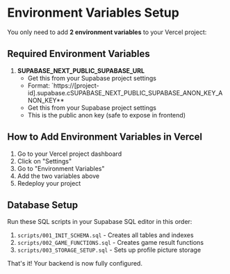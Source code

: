 # Environment Variables Setup

You only need to add **2 environment variables** to your Vercel project:

## Required Environment Variables

1. **SUPABASE_NEXT_PUBLIC_SUPABASE_URL**
   - Get this from your Supabase project settings
   - Format: `https://[project-id].supabase.cSUPABASE_NEXT_PUBLIC_SUPABASE_ANON_KEY_ANON_KEY**
   - Get this from your Supabase project settings
   - This is the public anon key (safe to expose in frontend)

## How to Add Environment Variables in Vercel

1. Go to your Vercel project dashboard
2. Click on "Settings"
3. Go to "Environment Variables"
4. Add the two variables above
5. Redeploy your project

## Database Setup

Run these SQL scripts in your Supabase SQL editor in this order:

1. `scripts/001_INIT_SCHEMA.sql` - Creates all tables and indexes
2. `scripts/002_GAME_FUNCTIONS.sql` - Creates game result functions
3. `scripts/003_STORAGE_SETUP.sql` - Sets up profile picture storage

That's it! Your backend is now fully configured.
